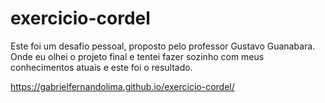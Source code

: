 # exercicio-cordel
 Este foi um desafio pessoal, proposto pelo professor Gustavo Guanabara.
 Onde eu olhei o projeto final e tentei fazer sozinho com meus conhecimentos atuais e este foi o resultado.
 
  https://gabrielfernandolima.github.io/exercicio-cordel/
